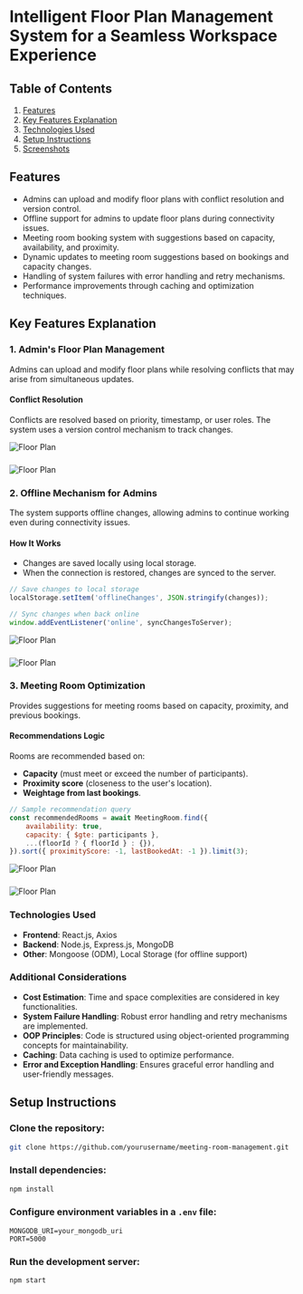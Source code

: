 # Intelligent Floor Plan Management System for a Seamless Workspace Experience


## Table of Contents
1. [Features](#features)
2. [Key Features Explanation](#key-features-explanation)
3. [Technologies Used](#technologies-used)
4. [Setup Instructions](#setup-instructions)
5. [Screenshots](#screenshots)

## Features
- Admins can upload and modify floor plans with conflict resolution and version control.
- Offline support for admins to update floor plans during connectivity issues.
- Meeting room booking system with suggestions based on capacity, availability, and proximity.
- Dynamic updates to meeting room suggestions based on bookings and capacity changes.
- Handling of system failures with error handling and retry mechanisms.
- Performance improvements through caching and optimization techniques.

## Key Features Explanation

### 1. Admin's Floor Plan Management
Admins can upload and modify floor plans while resolving conflicts that may arise from simultaneous updates.

#### Conflict Resolution
Conflicts are resolved based on priority, timestamp, or user roles. The system uses a version control mechanism to track changes.

<!-- Placeholder for a screenshot -->
![Floor Plan](https://github.com/bllamond/Intelligent-floor-plan-management-system/blob/main/Screenshot%20(115).png)
###
![Floor Plan](https://github.com/bllamond/Intelligent-floor-plan-management-system/blob/main/Screenshot%20(116).png)


### 2. Offline Mechanism for Admins
The system supports offline changes, allowing admins to continue working even during connectivity issues.

#### How It Works
- Changes are saved locally using local storage.
- When the connection is restored, changes are synced to the server.

```javascript
// Save changes to local storage
localStorage.setItem('offlineChanges', JSON.stringify(changes));

// Sync changes when back online
window.addEventListener('online', syncChangesToServer);
```
<!-- Placeholder for a screenshot -->
![Floor Plan](https://github.com/bllamond/Intelligent-floor-plan-management-system/blob/main/Screenshot%20(119).png)
###
![Floor Plan](https://github.com/bllamond/Intelligent-floor-plan-management-system/blob/main/Screenshot%20(120).png)


### 3. Meeting Room Optimization
Provides suggestions for meeting rooms based on capacity, proximity, and previous bookings.

#### Recommendations Logic
Rooms are recommended based on:
- **Capacity** (must meet or exceed the number of participants).
- **Proximity score** (closeness to the user's location).
- **Weightage from last bookings**.

```javascript
// Sample recommendation query
const recommendedRooms = await MeetingRoom.find({
    availability: true,
    capacity: { $gte: participants },
    ...(floorId ? { floorId } : {}),
}).sort({ proximityScore: -1, lastBookedAt: -1 }).limit(3);
```

![Floor Plan](https://github.com/bllamond/Intelligent-floor-plan-management-system/blob/main/Screenshot%20(118).png)
###
![Floor Plan](https://github.com/bllamond/Intelligent-floor-plan-management-system/blob/main/Screenshot%20(121).png)



### Technologies Used
- **Frontend**: React.js, Axios
- **Backend**: Node.js, Express.js, MongoDB
- **Other**: Mongoose (ODM), Local Storage (for offline support)

### Additional Considerations
- **Cost Estimation**: Time and space complexities are considered in key functionalities.
- **System Failure Handling**: Robust error handling and retry mechanisms are implemented.
- **OOP Principles**: Code is structured using object-oriented programming concepts for maintainability.
- **Caching**: Data caching is used to optimize performance.
- **Error and Exception Handling**: Ensures graceful error handling and user-friendly messages.
  
## Setup Instructions

### Clone the repository:

```bash
git clone https://github.com/yourusername/meeting-room-management.git
```

### Install dependencies:

```bash
npm install
```

### Configure environment variables in a `.env` file:

```plaintext
MONGODB_URI=your_mongodb_uri
PORT=5000
```

### Run the development server:

```bash
npm start
```
